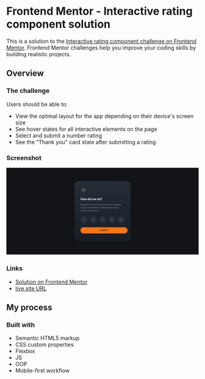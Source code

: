 # Frontend Mentor - Interactive rating component solution

This is a solution to the [Interactive rating component challenge on Frontend Mentor](https://www.frontendmentor.io/challenges/interactive-rating-component-koxpeBUmI). Frontend Mentor challenges help you improve your coding skills by building realistic projects. 

## Overview

### The challenge

Users should be able to:

- View the optimal layout for the app depending on their device's screen size
- See hover states for all interactive elements on the page
- Select and submit a number rating
- See the "Thank you" card state after submitting a rating

### Screenshot

![](assets\images\screenshot.png)

### Links

- [Solution on Frontend Mentor](https://www.frontendmentor.io/solutions/interactive-rating-component-solution-TMRSojuUxv)
- [live site URL](https://alaa-mekibes.github.io/interactive-rating-component-frontend-mentor)

## My process

### Built with

- Semantic HTML5 markup
- CSS custom properties
- Flexbox
- JS
- OOP
- Mobile-first workflow